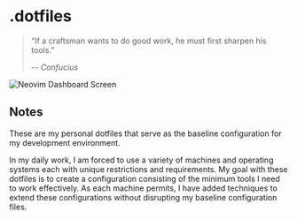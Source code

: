 # .dotfiles

> “If a craftsman wants to do good work, he must first sharpen his tools.”
>
> -- *Confucius*

![Neovim Dashboard Screen](Screenshot.png)

## Notes

These are my personal dotfiles that serve as the baseline configuration for my
development environment.

In my daily work, I am forced to use a variety of machines and operating systems
each with unique restrictions and requirements. My goal with these dotfiles is
to create a configuration consisting of the minimum tools I need to work
effectively. As each machine permits, I have added techniques to extend these
configurations without disrupting my baseline configuration files.
